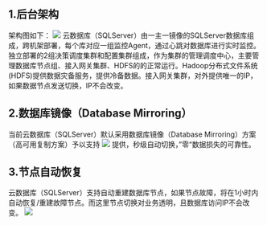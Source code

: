 ## 1.后台架构
架构图如下：
![](http://imgcache.tce.fsphere.cn/static/mccdn.qcloud.com/static/img/514a1ae9a57038309bb75ac09fb606b7/image.png)
云数据库（SQLServer）由一主一镜像的SQLServer数据库组成，跨机架部署，每个库对应一组监控Agent，通过心跳对数据库进行实时监控。独立部署的2组决策调度集群和配置集群组成，作为集群的管理调度中心，主要管理数据库节点组、接入网关集群、HDFS的的正常运行。Hadoop分布式文件系统(HDFS)提供数据灾备服务，提供冷备数据。接入网关集群，对外提供唯一的IP，如果数据节点发送切换，IP不会改变。

## 2.数据库镜像（Database Mirroring）
当前云数据库（SQLServer）默认采用数据库镜像（Database Mirroring）方案（高可用复制方案）予以支持
![](http://imgcache.tce.fsphere.cn/static/mccdn.qcloud.com/static/img/b271b907acf9f9e40a65d289c51d1ad1/image.png)
提供，秒级自动切换，”零“数据损失的可靠性。

## 3.节点自动恢复
云数据库（SQLServer）支持自动重建数据库节点，如果节点故障，将在1小时内自动恢复/重建故障节点。而这里节点切换对业务透明，且数据库访问IP不会改变。
![](http://imgcache.tce.fsphere.cn/static/mccdn.qcloud.com/static/img/a30d1011f9dc8646fd3a8eeae8c4cfb0/image.png)


